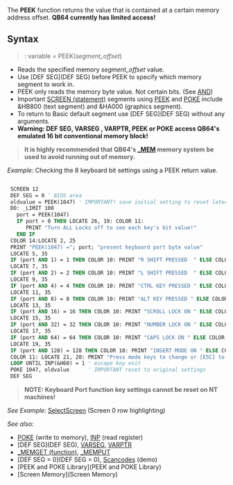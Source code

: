 The **PEEK** function returns the value that is contained at a certain memory address offset. **QB64 currently has limited access!**


## Syntax

> : variable = PEEK(*segment_offset*)


* Reads the specified memory *segment_offset* value.
* Use [DEF SEG](DEF SEG) before PEEK to specify which memory segment to work in. 
* PEEK only reads the memory byte value. Not certain bits. (See [AND](AND))
* Important [SCREEN (statement)](SCREEN (statement)) segments using [PEEK](PEEK) and [POKE](POKE) include &HB800 (text segment) and &HA000 (graphics segment).
* To return to Basic default segment use [DEF SEG](DEF SEG) without any arguments.
* **Warning: DEF SEG, VARSEG , VARPTR, PEEK or POKE access QB64's emulated 16 bit conventional memory block!** 
>  **It is highly recommended that QB64's [_MEM](_MEM) memory system be used to avoid running out of memory.**


*Example:* Checking the 8 keyboard bit settings using a PEEK return value.

```vb

 SCREEN 12
 DEF SEG = 0 ' BIOS area
 oldvalue = PEEK(1047) ' IMPORTANT! save initial setting to reset later
 DO: _LIMIT 100
   port = PEEK(1047)
   IF port > 0 THEN LOCATE 26, 19: COLOR 11: 
      PRINT "Turn ALL Locks off to see each key's bit value!"
   END IF
 COLOR 14:LOCATE 2, 25
 PRINT "PEEK(1047) ="; port; "present keyboard port byte value"
 LOCATE 5, 35
 IF (port AND 1) = 1 THEN COLOR 10: PRINT "R SHIFT PRESSED  " ELSE COLOR 12: PRINT "R SHIFT RELEASED"
 LOCATE 7, 35
 IF (port AND 2) = 2 THEN COLOR 10: PRINT "L SHIFT PRESSED  " ELSE COLOR 12: PRINT "L SHIFT RELEASED"
 LOCATE 9, 35
 IF (port AND 4) = 4 THEN COLOR 10: PRINT "CTRL KEY PRESSED " ELSE COLOR 12: PRINT "CTRL KEY RELEASED"
 LOCATE 11, 35
 IF (port AND 8) = 8 THEN COLOR 10: PRINT "ALT KEY PRESSED " ELSE COLOR 12: PRINT "ALT KEY RELEASED"
 LOCATE 13, 35
 IF (port AND 16) = 16 THEN COLOR 10: PRINT "SCROLL LOCK ON " ELSE COLOR 12: PRINT "SCROLL LOCK OFF"
 LOCATE 15, 35
 IF (port AND 32) = 32 THEN COLOR 10: PRINT "NUMBER LOCK ON " ELSE COLOR 12: PRINT "NUMBER LOCK OFF"
 LOCATE 17, 35
 IF (port AND 64) = 64 THEN COLOR 10: PRINT "CAPS LOCK ON " ELSE COLOR 12: PRINT "CAPS LOCK OFF"
 LOCATE 19, 35
 IF (port AND 128) = 128 THEN COLOR 10: PRINT "INSERT MODE ON " ELSE COLOR 12: PRINT "INSERT MODE OFF"
 COLOR 11: LOCATE 21, 20: PRINT "Press mode keys to change or [ESC] to quit!";
 LOOP UNTIL INP(&H60) = 1 ' escape key exit
 POKE 1047, oldvalue      ' IMPORTANT reset to original settings
 DEF SEG 

```
>  **NOTE: Keyboard Port function key settings cannot be reset on NT machines!**



*See Example:* [SelectScreen](SelectScreen) (Screen 0 row highlighting)


*See also:* 
* [POKE](POKE) (write to memory), [INP](INP) (read register) 
* [DEF SEG](DEF SEG), [VARSEG](VARSEG), [VARPTR](VARPTR) 
* [_MEMGET (function)](_MEMGET (function)), [_MEMPUT](_MEMPUT)
* [DEF SEG = 0](DEF SEG = 0), [Scancodes](Scancodes) (demo)
* [PEEK and POKE Library](PEEK and POKE Library)
* [Screen Memory](Screen Memory)




